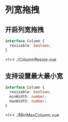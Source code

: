 # 列宽拖拽

## 开启列宽拖拽

```ts
interface Column {
  resizable: boolean;
}
```

<!<< ./ColumnResize.vue

## 支持设置最大最小宽

```ts
interface Column {
  resizable: boolean;
  minWidth: number;
  maxWidth: number;
}
```

<!<< ./MinMaxColumn.vue
